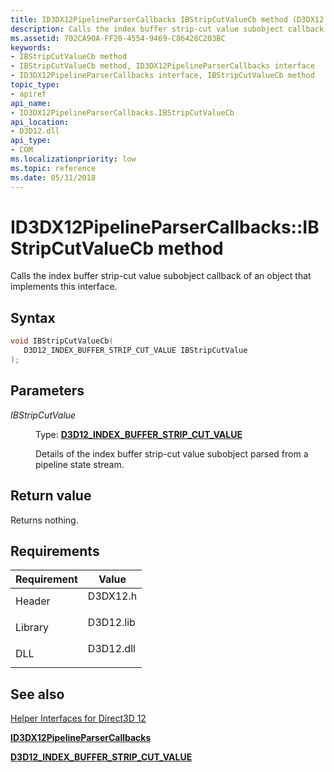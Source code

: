 ```yaml
---
title: ID3DX12PipelineParserCallbacks IBStripCutValueCb method (D3DX12.h)
description: Calls the index buffer strip-cut value subobject callback of an object that implements this interface.
ms.assetid: 702CA90A-FF20-4554-9469-C86428C203BC
keywords:
- IBStripCutValueCb method
- IBStripCutValueCb method, ID3DX12PipelineParserCallbacks interface
- ID3DX12PipelineParserCallbacks interface, IBStripCutValueCb method
topic_type:
- apiref
api_name:
- ID3DX12PipelineParserCallbacks.IBStripCutValueCb
api_location:
- D3D12.dll
api_type:
- COM
ms.localizationpriority: low
ms.topic: reference
ms.date: 05/31/2018
---
```


# ID3DX12PipelineParserCallbacks::IBStripCutValueCb method

Calls the index buffer strip-cut value subobject callback of an object that implements this interface.

## Syntax


```C++
void IBStripCutValueCb(
   D3D12_INDEX_BUFFER_STRIP_CUT_VALUE IBStripCutValue
);
```



## Parameters

<dl> <dt>

*IBStripCutValue* 
</dt> <dd>

Type: **[**D3D12\_INDEX\_BUFFER\_STRIP\_CUT\_VALUE**](/windows/desktop/api/d3d12/ne-d3d12-d3d12_index_buffer_strip_cut_value)**

Details of the index buffer strip-cut value subobject parsed from a pipeline state stream.

</dd> </dl>

## Return value

Returns nothing.

## Requirements



| Requirement | Value |
|--------------------|--------------------------------------------------------------------------------------|
| Header<br/>  | <dl> <dt>D3DX12.h</dt> </dl>  |
| Library<br/> | <dl> <dt>D3D12.lib</dt> </dl> |
| DLL<br/>     | <dl> <dt>D3D12.dll</dt> </dl> |



## See also

<dl> <dt>

[Helper Interfaces for Direct3D 12](helper-interfaces-for-d3d12.md)
</dt> <dt>

[**ID3DX12PipelineParserCallbacks**](id3dx12pipelineparsercallbacks.md)
</dt> <dt>

[**D3D12\_INDEX\_BUFFER\_STRIP\_CUT\_VALUE**](/windows/desktop/api/d3d12/ne-d3d12-d3d12_index_buffer_strip_cut_value)
</dt> </dl>

 

 





